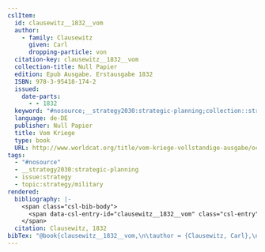 ```yaml
---
cslItem:
  id: clausewitz__1832__vom
  author:
    - family: Clausewitz
      given: Carl
      dropping-particle: von
  citation-key: clausewitz__1832__vom
  collection-title: Null Papier
  edition: Epub Ausgabe. Erstausgabe 1832
  ISBN: 978-3-95418-174-2
  issued:
    date-parts:
      - - 1832
  keyword: "#nosource;__strategy2030:strategic-planning;collection::strategy::military"
  language: de-DE
  publisher: Null Papier
  title: Vom Kriege
  type: book
  URL: http://www.worldcat.org/title/vom-kriege-vollstandige-ausgabe/oclc/904844186
tags:
  - "#nosource"
  - __strategy2030:strategic-planning
  - issue:strategy
  - topic:strategy/military
rendered:
  bibliography: |-
    <span class="csl-bib-body">
      <span data-csl-entry-id="clausewitz__1832__vom" class="csl-entry">Clausewitz, C. von. 1832. <i>Vom Kriege</i> (Epub Ausgabe. Erstausgabe 1832). Null Papier. <a href='http://www.worldcat.org/title/vom-kriege-vollstandige-ausgabe/oclc/904844186'>http://www.worldcat.org/title/vom-kriege-vollstandige-ausgabe/oclc/904844186</a></span>
    </span>
  citation: Clausewitz, 1832
bibTex: "@book{clausewitz__1832__vom,\n\tauthor = {Clausewitz, Carl},\n\tseries = {Null {Papier}},\n\tedition = {Epub Ausgabe. Erstausgabe 1832},\n\tyear = {1832},\n\tpublisher = {Null Papier},\n\ttitle = {Vom {Kriege}},\n}\n\n"
---
```

